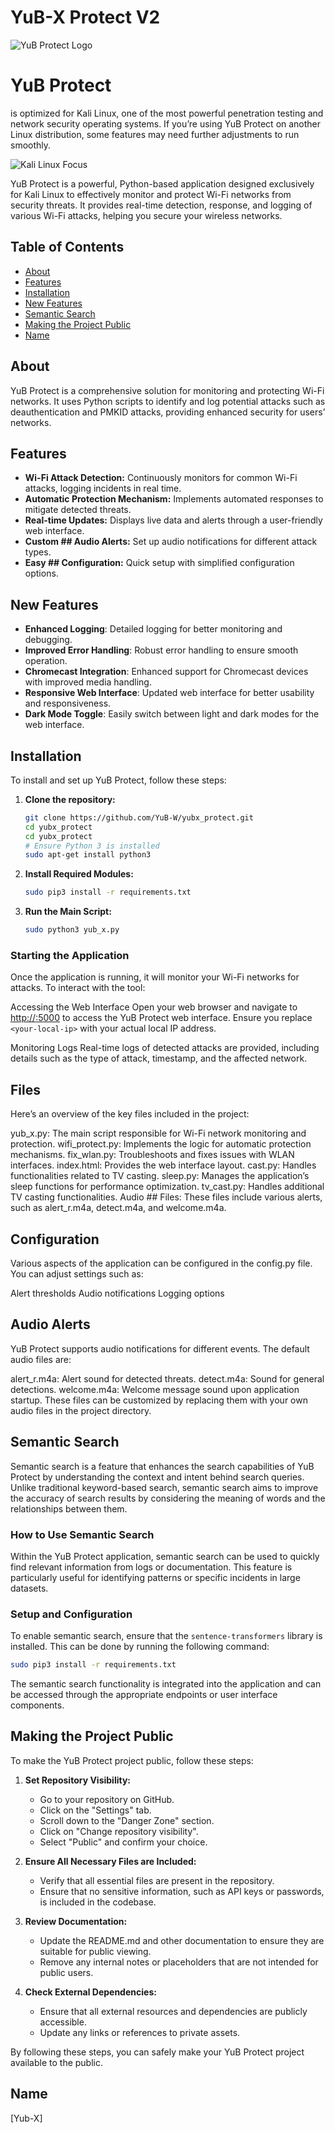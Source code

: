 # YuB-X Protect V2

![YuB Protect Logo](yub.png)


# YuB Protect 
is optimized for Kali Linux, one of the most powerful penetration testing and network security operating systems. If you’re using YuB Protect on another Linux distribution, some features may need further adjustments to run smoothly.

![Kali Linux Focus](kali.png)

YuB Protect is a powerful, Python-based application designed exclusively for Kali Linux to effectively monitor and protect Wi-Fi networks from security threats. It provides real-time detection, response, and logging of various Wi-Fi attacks, helping you secure your wireless networks.

## Table of Contents
- [About](#about)
- [Features](#features)
- [Installation](#installation)
- [New Features](#new-features)
- [Semantic Search](#semantic-search)
- [Making the Project Public](#making-the-project-public)
- [Name](#name)

## About

YuB Protect is a comprehensive solution for monitoring and protecting Wi-Fi networks. It uses Python scripts to identify and log potential attacks such as deauthentication and PMKID attacks, providing enhanced security for users’ networks.

## Features

- **Wi-Fi Attack Detection:** Continuously monitors for common Wi-Fi attacks, logging incidents in real time.
- **Automatic Protection Mechanism:** Implements automated responses to mitigate detected threats.
- **Real-time Updates:** Displays live data and alerts through a user-friendly web interface.
- **Custom ## Audio Alerts:** Set up audio notifications for different attack types.
- **Easy ## Configuration:** Quick setup with simplified configuration options.

## New Features

- **Enhanced Logging**: Detailed logging for better monitoring and debugging.
- **Improved Error Handling**: Robust error handling to ensure smooth operation.
- **Chromecast Integration**: Enhanced support for Chromecast devices with improved media handling.
- **Responsive Web Interface**: Updated web interface for better usability and responsiveness.
- **Dark Mode Toggle**: Easily switch between light and dark modes for the web interface.

## Installation

To install and set up YuB Protect, follow these steps:

1. **Clone the repository:**
   ```bash
   git clone https://github.com/YuB-W/yubx_protect.git
   cd yubx_protect
   cd yubx_protect
   # Ensure Python 3 is installed
   sudo apt-get install python3

2. **Install Required Modules:**
   ```bash
   sudo pip3 install -r requirements.txt
   ```

3. **Run the Main Script:**
   ```bash
   sudo python3 yub_x.py
   ```

### Starting the Application
Once the application is running, it will monitor your Wi-Fi networks for attacks. To interact with the tool:

Accessing the Web Interface
Open your web browser and navigate to [http://<your-local-ip>:5000](http://<your-local-ip>:5000) to access the YuB Protect web interface. Ensure you replace `<your-local-ip>` with your actual local IP address.

Monitoring Logs
Real-time logs of detected attacks are provided, including details such as the type of attack, timestamp, and the affected network.

## Files
Here’s an overview of the key files included in the project:

yub_x.py: The main script responsible for Wi-Fi network monitoring and protection.
wifi_protect.py: Implements the logic for automatic protection mechanisms.
fix_wlan.py: Troubleshoots and fixes issues with WLAN interfaces.
index.html: Provides the web interface layout.
cast.py: Handles functionalities related to TV casting.
sleep.py: Manages the application’s sleep functions for performance optimization.
tv_cast.py: Handles additional TV casting functionalities.
Audio ## Files: These files include various alerts, such as alert_r.m4a, detect.m4a, and welcome.m4a.
## Configuration
Various aspects of the application can be configured in the config.py file. You can adjust settings such as:

Alert thresholds
Audio notifications
Logging options
## Audio Alerts
YuB Protect supports audio notifications for different events. The default audio files are:

alert_r.m4a: Alert sound for detected threats.
detect.m4a: Sound for general detections.
welcome.m4a: Welcome message sound upon application startup.
These files can be customized by replacing them with your own audio files in the project directory.

## Semantic Search

Semantic search is a feature that enhances the search capabilities of YuB Protect by understanding the context and intent behind search queries. Unlike traditional keyword-based search, semantic search aims to improve the accuracy of search results by considering the meaning of words and the relationships between them.

### How to Use Semantic Search

Within the YuB Protect application, semantic search can be used to quickly find relevant information from logs or documentation. This feature is particularly useful for identifying patterns or specific incidents in large datasets.

### Setup and Configuration

To enable semantic search, ensure that the `sentence-transformers` library is installed. This can be done by running the following command:

```bash
sudo pip3 install -r requirements.txt
```

The semantic search functionality is integrated into the application and can be accessed through the appropriate endpoints or user interface components.

## Making the Project Public

To make the YuB Protect project public, follow these steps:

1. **Set Repository Visibility:**
   - Go to your repository on GitHub.
   - Click on the "Settings" tab.
   - Scroll down to the "Danger Zone" section.
   - Click on "Change repository visibility".
   - Select "Public" and confirm your choice.

2. **Ensure All Necessary Files are Included:**
   - Verify that all essential files are present in the repository.
   - Ensure that no sensitive information, such as API keys or passwords, is included in the codebase.

3. **Review Documentation:**
   - Update the README.md and other documentation to ensure they are suitable for public viewing.
   - Remove any internal notes or placeholders that are not intended for public users.

4. **Check External Dependencies:**
   - Ensure that all external resources and dependencies are publicly accessible.
   - Update any links or references to private assets.

By following these steps, you can safely make your YuB Protect project available to the public.

## Name
[Yub-X]